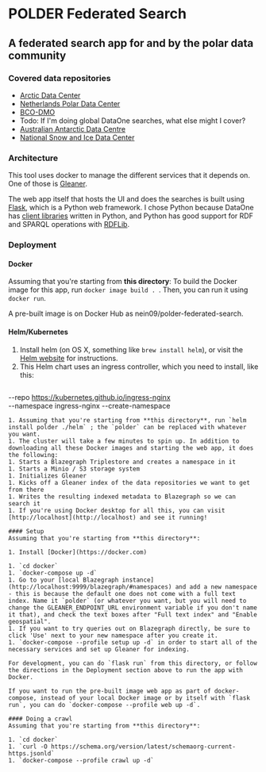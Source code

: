 # POLDER Federated Search

## A federated search app for and by the polar data community

### Covered data repositories
- [Arctic Data Center]( https://arcticdata.io/)
- [Netherlands Polar Data Center](https://npdc.nl)
- [BCO-DMO](https://www.bco-dmo.org/)
- Todo: If I'm doing global DataOne searches, what else might I cover?
- [Australian Antarctic Data Centre](https://data.aad.gov.au/)
- [National Snow and Ice Data Center](https://nsidc.org])

### Architecture
This tool uses docker to manage the different services that it depends on. One of those is [Gleaner](https://gleaner.io).

The web app itself that hosts the UI and does the searches is built using [Flask](https://flask.palletsprojects.com), which is a Python web framework. I chose Python because DataOne has [client libraries](https://dataone-python.readthedocs.io/en/latest/#python-libraries-for-software-developers) written in Python, and Python has good support for RDF and SPARQL operations with [RDFLib](https://rdflib.dev/).

### Deployment

#### Docker
Assuming that you're starting from **this directory**:
To build the Docker image for this app, run `docker image build . `. Then, you can run it using `docker run`.

A pre-built image is on Docker Hub as nein09/polder-federated-search.

#### Helm/Kubernetes

1. Install helm (on OS X, something like `brew install helm`), or visit the [Helm website](http://helm.sh) for instructions.
1. This Helm chart uses an ingress controller, which you need to install, like this:
    ```helm upgrade --install ingress-nginx ingress-nginx \
  --repo https://kubernetes.github.io/ingress-nginx \
  --namespace ingress-nginx --create-namespace
  ```
1. Assuming that you're starting from **this directory**, run `helm install polder ./helm` ; the `polder` can be replaced with whatever you want.
1. The cluster will take a few minutes to spin up. In addition to downloading all these Docker images and starting the web app, it does the following:
  1. Starts a Blazegraph Triplestore and creates a namespace in it
  1. Starts a Minio / S3 storage system
  1. Initializes Gleaner
  1. Kicks off a Gleaner index of the data repositories we want to get from there
  1. Writes the resulting indexed metadata to Blazegraph so we can search it
1. If you're using Docker desktop for all this, you can visit [http://localhost](http://localhost) and see it running!

#### Setup
Assuming that you're starting from **this directory**:

1. Install [Docker](https://docker.com)

1. `cd docker`
1. `docker-compose up -d`
1. Go to your [local Blazegraph instance](http://localhost:9999/blazegraph/#namespaces) and add a new namespace - this is because the default one does not come with a full text index. Name it `polder` (or whatever you want, but you will need to change the GLEANER_ENDPOINT_URL environment variable if you don't name it that), and check the text boxes after "Full text index" and "Enable geospatial".
1. If you want to try queries out on Blazegraph directly, be sure to click 'Use' next to your new namespace after you create it.
1. `docker-compose --profile setup up -d` in order to start all of the necessary services and set up Gleaner for indexing.

For development, you can do `flask run` from this directory, or follow the directions in the Deployment section above to run the app with Docker.

If you want to run the pre-built image web app as part of docker-compose, instead of your local Docker image or by itself with `flask run`, you can do `docker-compose --profile web up -d`.

#### Doing a crawl
Assuming that you're starting from **this directory**:

1. `cd docker`
1. `curl -O https://schema.org/version/latest/schemaorg-current-https.jsonld`
1. `docker-compose --profile crawl up -d`

